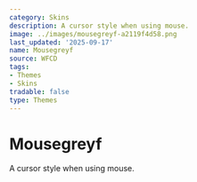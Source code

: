 ```yaml
---
category: Skins
description: A cursor style when using mouse.
image: ../images/mousegreyf-a2119f4d58.png
last_updated: '2025-09-17'
name: Mousegreyf
source: WFCD
tags:
- Themes
- Skins
tradable: false
type: Themes
---
```


# Mousegreyf

A cursor style when using mouse.

